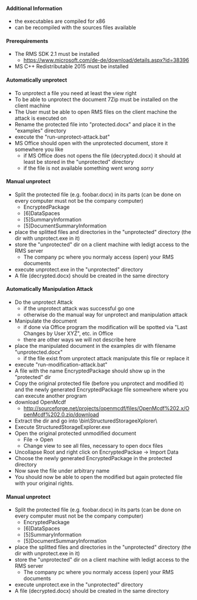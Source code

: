 #### Additional Information ####
- the executables are compiled for x86
- can be recompiled with the sources files available

#### Prerequirements ####
- The RMS SDK 2.1 must be installed
    - https://www.microsoft.com/de-de/download/details.aspx?id=38396
- MS C++ Redistributable 2015 must be installed

#### Automatically unprotect ####
- To unprotect a file you need at least the view right
- To be able to unprotect the document 7Zip must be installed on the client machine
- The User must be able to open RMS files on the client machine the attack is executed on
- Rename the protected file into "protected.docx" and place it in the "examples" directory
- execute the "run-unprotect-attack.bat"
- MS Office should open with the unprotected document, store it somewhere you like
    - if MS Office does not opens the file (decrypted.docx) it should at least be stored in the "unprotected" directory
    - if the file is not available something went wrong *sorry*

#### Manual unprotect ####
- Split the protected file (e.g. foobar.docx) in its parts (can be done on every computer must not be the company computer)
    - EncryptedPackage
    - [6]DataSpaces
    - [5]SummaryInformation
    - [5]DocumentSummaryInformation
- place the splitted files and directories in the "unprotected" directory (the dir with unprotect.exe in it)
- store the "unprotected" dir on a client machine with ledigt access to the RMS server
    - The company pc where you normaly access (open) your RMS documents
- execute unprotect.exe in the "unprotected" directory
- A file (decrypted.docx) should be created in the same directory

#### Automatically Manipulation Attack ####
- Do the unprotect Attack
    - if the unprotect attack was successful go one
    - otherwise do the manual way for unprotect and manipulation attack
- Manipulate the document
    - if done via Office program the modification will be spotted via "Last Changes by User XYZ", etc. in Office
    - there are other ways we will not describe here
- place the manipulated document in the examples dir with filename "unprotected.docx"
    - if the file exist from unprotect attack manipulate this file or replace it
- execute "run-modification-attack.bat"
- A file with the name EncryptedPackage should show up in the "protected" dir
- Copy the original protected file (before you unprotect and modified it) and the newly generated EncryptedPackage file somewhere where you can execute another program
- download OpenMcdf
    - http://sourceforge.net/projects/openmcdf/files/OpenMcdf%202.x/OpenMcdf%202.0.zip/download
- Extract the dir and go into \bin\StructuredStorageeXplorer\
- Execute StructuredStorageExplorer.exe
- Open the original protected unmodified document
    - File -> Open
    - Change view to see all files, necessary to open docx files
- Uncollapse Root and right click on EncryptedPackae -> Import Data
- Choose the newly generated EncryptedPackage in the protected directory
- Now save the file under arbitrary name
- You should now be able to open the modified but again protected file with your original rights.

#### Manual unprotect ####
- Split the protected file (e.g. foobar.docx) in its parts (can be done on every computer must not be the company computer)
    - EncryptedPackage
    - [6]DataSpaces
    - [5]SummaryInformation
    - [5]DocumentSummaryInformation
- place the splitted files and directories in the "unprotected" directory (the dir with unprotect.exe in it)
- store the "unprotected" dir on a client machine with ledigt access to the RMS server
    - The company pc where you normaly access (open) your RMS documents
- execute unprotect.exe in the "unprotected" directory
- A file (decrypted.docx) should be created in the same directory
